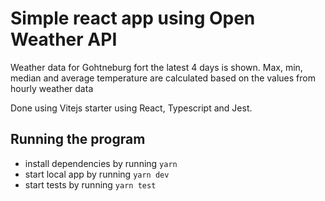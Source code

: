 # Simple react app using Open Weather API 

Weather data for Gohtneburg fort the latest 4 days is shown. Max, min, median and average temperature are calculated based on the values from hourly weather data

Done using Vitejs starter using React, Typescript and Jest.

## Running the program

* install dependencies by running `yarn` 
* start local app by running `yarn dev`
* start tests by running `yarn test`
